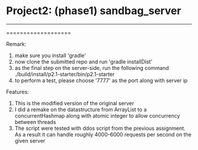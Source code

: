 # **Project2: (phase1) sandbag_server**
---------------------------

===================

Remark:<br/>
1. make sure you install 'gradle'<br/>
2. now clone the submitted repo and run 'gradle installDist'<br/>
3. as the final step on the server-side, run the following command<br/>
./build/install/p2.1-starter/bin/p2.1-starter<br/>
4. to perform a test, please choose '7777' as the port along with server ip<br/>


Features:<br/>
1. This is the modified version of the original server<br/>
2. I did a remake on the datastructure from ArrayList to a concurrentHashmap along with atomic integer to allow concurrency between threads<br/>
3. The script were tested with ddos script from the previous assignment. As a result it can handle roughly 4000-6000 requests per second on the given server</br>

